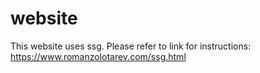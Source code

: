 # website

This website uses ssg. Please refer to link for instructions:
https://www.romanzolotarev.com/ssg.html
